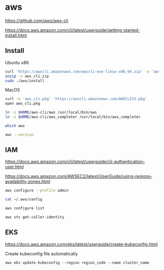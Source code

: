 # aws

https://github.com/aws/aws-cli

https://docs.aws.amazon.com/cli/latest/userguide/getting-started-install.html

## Install

Ubuntu x86
```sh
curl 'https://awscli.amazonaws.com/awscli-exe-linux-x86_64.zip' -o 'aws_cli.zip'
unzip -u aws_cli.zip
sudo ./aws/install
```

MacOS
```sh
curl -o 'aws_cli.pkg' 'https://awscli.amazonaws.com/AWSCLIV2.pkg'
open aws_cli.pkg
```

```sh
ln -s $HOME/aws-cli/aws /usr/local/bin/aws
ln -s $HOME/aws-cli/aws_completer /usr/local/bin/aws_completer
```

```sh
which aws
```

```sh
aws --version
```

## IAM

https://docs.aws.amazon.com/cli/latest/userguide/cli-authentication-user.html

https://docs.aws.amazon.com/AWSEC2/latest/UserGuide/using-regions-availability-zones.html

```sh
aws configure --profile admin
```

```sh
cat ~/.aws/config
```

```sh
aws configure list
```

```sh
aws sts get-caller-identity
```

## EKS

https://docs.aws.amazon.com/eks/latest/userguide/create-kubeconfig.html

Create kubeconfig file automatically
```
aws eks update-kubeconfig --region region_code --name cluster_name
```

